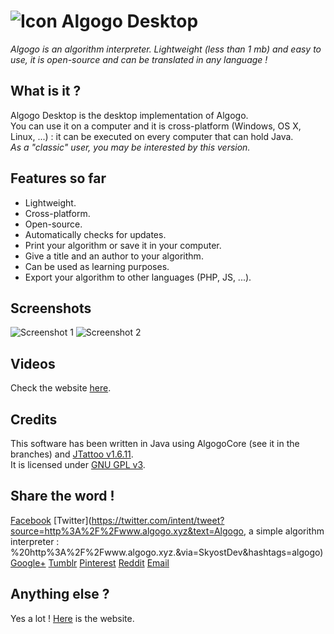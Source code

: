 # ![Icon](http://www.algogo.xyz/assets/img/icon.png) Algogo Desktop
*Algogo is an algorithm interpreter. Lightweight (less than 1 mb) and easy to use, it is open-source and can be translated in any language !*

## What is it ?
Algogo Desktop is the desktop implementation of Algogo.
<br>You can use it on a computer and it is cross-platform (Windows, OS X, Linux, ...) : it can be executed on every computer that can hold Java. 
<br>*As a "classic" user, you may be interested by this version.*

## Features so far
* Lightweight.
* Cross-platform.
* Open-source.
* Automatically checks for updates.
* Print your algorithm or save it in your computer.
* Give a title and an author to your algorithm.
* Can be used as learning purposes.
* Export your algorithm to other languages (PHP, JS, ...).

## Screenshots
![Screenshot 1](http://www.algogo.xyz/assets/img/screenshots/0.png)
![Screenshot 2](http://www.algogo.xyz/assets/img/screenshots/1.png)

## Videos
Check the website [here](http://www.algogo.xyz).

## Credits
This software has been written in Java using AlgogoCore (see it in the branches) and [JTattoo v1.6.11](http://www.jtattoo.net/).
<br>It is licensed under [GNU GPL v3](http://choosealicense.com/licenses/gpl-3.0/).

## Share the word !
[Facebook](https://www.facebook.com/sharer/sharer.php?u=http%3A%2F%2Fwww.algogo.xyz&t=Algogo)
[Twitter](https://twitter.com/intent/tweet?source=http%3A%2F%2Fwww.algogo.xyz&text=Algogo, a simple algorithm interpreter : %20http%3A%2F%2Fwww.algogo.xyz.&via=SkyostDev&hashtags=algogo)
[Google+](https://plus.google.com/share?url=http%3A%2F%2Fwww.algogo.xyz)
[Tumblr](http://www.tumblr.com/share?v=3&u=http%3A%2F%2Fwww.algogo.xyz&t=Algogo&s=)
[Pinterest](http://pinterest.com/pin/create/button/?url=http%3A%2F%2Fwww.algogo.xyz&media=http://www.algogo.xyz/assets/img/icon.png&description=Algogo%20is%20an%20algorithm%20interpreter.%20Lightweight%20and%20easy%20to%20use%2C%20it%20is%20open-source%20and%20can%20be%20translated%20in%20any%20language%20!)
[Reddit](http://www.reddit.com/submit?url=http%3A%2F%2Fwww.algogo.xyz&title=Algogo)
[Email](mailto:?subject=Algogo&body=Algogo%20is%20an%20algorithm%20interpreter.%20Lightweight%20and%20easy%20to%20use%2C%20it%20is%20open-source%20and%20can%20be%20translated%20in%20any%20language%20!%20Check%20http%3A%2F%2Fwww.algogo.xyz%20for%20more%20informations.)

## Anything else ?
Yes a lot ! [Here](http://www.algogo.xyz/) is the website.